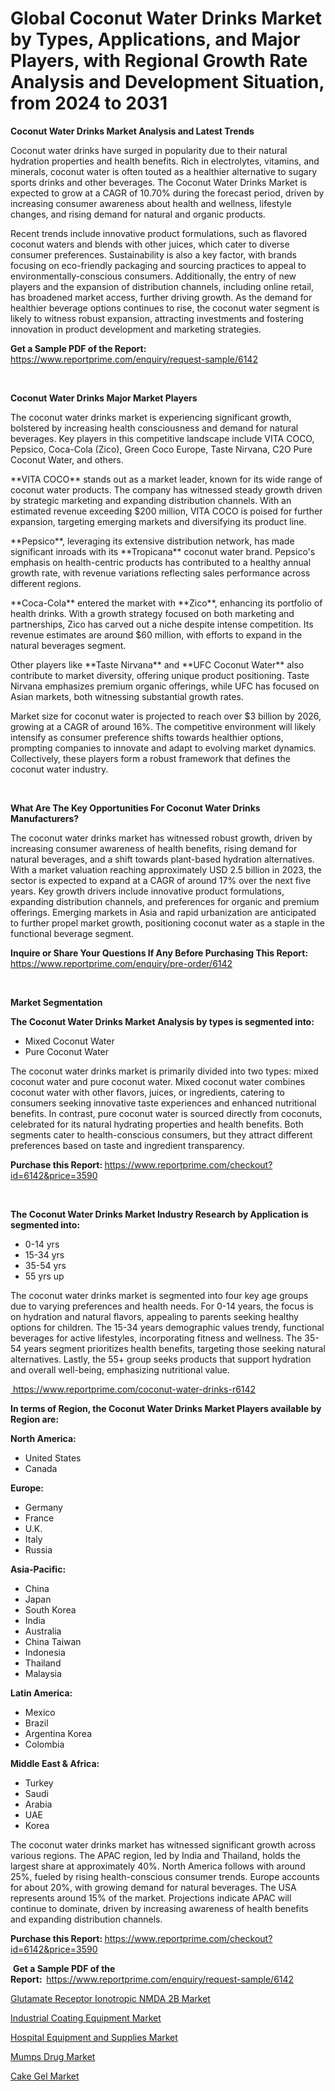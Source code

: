 <p><h1>Global Coconut Water Drinks Market by Types, Applications, and Major Players, with Regional Growth Rate Analysis and Development Situation, from 2024 to 2031</h1></p><p><strong>Coconut Water Drinks Market Analysis and Latest Trends</strong></p>
<p><p>Coconut water drinks have surged in popularity due to their natural hydration properties and health benefits. Rich in electrolytes, vitamins, and minerals, coconut water is often touted as a healthier alternative to sugary sports drinks and other beverages. The Coconut Water Drinks Market is expected to grow at a CAGR of 10.70% during the forecast period, driven by increasing consumer awareness about health and wellness, lifestyle changes, and rising demand for natural and organic products.</p><p>Recent trends include innovative product formulations, such as flavored coconut waters and blends with other juices, which cater to diverse consumer preferences. Sustainability is also a key factor, with brands focusing on eco-friendly packaging and sourcing practices to appeal to environmentally-conscious consumers. Additionally, the entry of new players and the expansion of distribution channels, including online retail, has broadened market access, further driving growth. As the demand for healthier beverage options continues to rise, the coconut water segment is likely to witness robust expansion, attracting investments and fostering innovation in product development and marketing strategies.</p></p>
<p><strong>Get a Sample PDF of the Report:&nbsp;</strong> <a href="https://www.reportprime.com/enquiry/request-sample/6142?utm_campaign=117&utm_medium=2&utm_source=Github&utm_content=ia&utm_term=27112024&utm_id=coconut-water-drinks">https://www.reportprime.com/enquiry/request-sample/6142</a></p>
<p>&nbsp;</p>
<p><strong>Coconut Water Drinks Major Market Players</strong></p>
<p><p>The coconut water drinks market is experiencing significant growth, bolstered by increasing health consciousness and demand for natural beverages. Key players in this competitive landscape include VITA COCO, Pepsico, Coca-Cola (Zico), Green Coco Europe, Taste Nirvana, C2O Pure Coconut Water, and others.</p><p>**VITA COCO** stands out as a market leader, known for its wide range of coconut water products. The company has witnessed steady growth driven by strategic marketing and expanding distribution channels. With an estimated revenue exceeding $200 million, VITA COCO is poised for further expansion, targeting emerging markets and diversifying its product line.</p><p>**Pepsico**, leveraging its extensive distribution network, has made significant inroads with its **Tropicana** coconut water brand. Pepsico's emphasis on health-centric products has contributed to a healthy annual growth rate, with revenue variations reflecting sales performance across different regions.</p><p>**Coca-Cola** entered the market with **Zico**, enhancing its portfolio of health drinks. With a growth strategy focused on both marketing and partnerships, Zico has carved out a niche despite intense competition. Its revenue estimates are around $60 million, with efforts to expand in the natural beverages segment.</p><p>Other players like **Taste Nirvana** and **UFC Coconut Water** also contribute to market diversity, offering unique product positioning. Taste Nirvana emphasizes premium organic offerings, while UFC has focused on Asian markets, both witnessing substantial growth rates.</p><p>Market size for coconut water is projected to reach over $3 billion by 2026, growing at a CAGR of around 16%. The competitive environment will likely intensify as consumer preference shifts towards healthier options, prompting companies to innovate and adapt to evolving market dynamics. Collectively, these players form a robust framework that defines the coconut water industry.</p></p>
<p>&nbsp;</p>
<p><strong>What Are The Key Opportunities For Coconut Water Drinks Manufacturers?</strong></p>
<p><p>The coconut water drinks market has witnessed robust growth, driven by increasing consumer awareness of health benefits, rising demand for natural beverages, and a shift towards plant-based hydration alternatives. With a market valuation reaching approximately USD 2.5 billion in 2023, the sector is expected to expand at a CAGR of around 17% over the next five years. Key growth drivers include innovative product formulations, expanding distribution channels, and preferences for organic and premium offerings. Emerging markets in Asia and rapid urbanization are anticipated to further propel market growth, positioning coconut water as a staple in the functional beverage segment.</p></p>
<p><strong>Inquire or Share Your Questions If Any Before Purchasing This Report:</strong> <a href="https://www.reportprime.com/enquiry/pre-order/6142?utm_campaign=117&utm_medium=2&utm_source=Github&utm_content=ia&utm_term=27112024&utm_id=coconut-water-drinks">https://www.reportprime.com/enquiry/pre-order/6142</a></p>
<p>&nbsp;</p>
<p><strong>Market Segmentation</strong></p>
<p><strong>The Coconut Water Drinks Market Analysis by types is segmented into:</strong></p>
<p><ul><li>Mixed Coconut Water</li><li>Pure Coconut Water</li></ul></p>
<p><p>The coconut water drinks market is primarily divided into two types: mixed coconut water and pure coconut water. Mixed coconut water combines coconut water with other flavors, juices, or ingredients, catering to consumers seeking innovative taste experiences and enhanced nutritional benefits. In contrast, pure coconut water is sourced directly from coconuts, celebrated for its natural hydrating properties and health benefits. Both segments cater to health-conscious consumers, but they attract different preferences based on taste and ingredient transparency.</p></p>
<p><strong>Purchase this Report:&nbsp;</strong><a href="https://www.reportprime.com/checkout?id=6142&price=3590&utm_campaign=117&utm_medium=2&utm_source=Github&utm_content=ia&utm_term=27112024&utm_id=coconut-water-drinks">https://www.reportprime.com/checkout?id=6142&price=3590</a></p>
<p>&nbsp;</p>
<p><strong>The Coconut Water Drinks Market Industry Research by Application is segmented into:</strong></p>
<p><ul><li>0-14 yrs</li><li>15-34 yrs</li><li>35-54 yrs</li><li>55 yrs up</li></ul></p>
<p><p>The coconut water drinks market is segmented into four key age groups due to varying preferences and health needs. For 0-14 years, the focus is on hydration and natural flavors, appealing to parents seeking healthy options for children. The 15-34 years demographic values trendy, functional beverages for active lifestyles, incorporating fitness and wellness. The 35-54 years segment prioritizes health benefits, targeting those seeking natural alternatives. Lastly, the 55+ group seeks products that support hydration and overall well-being, emphasizing nutritional value.</p></p>
<p><a href="https://www.reportprime.com/coconut-water-drinks-r6142?utm_campaign=117&utm_medium=2&utm_source=Github&utm_content=ia&utm_term=27112024&utm_id=coconut-water-drinks">&nbsp;https://www.reportprime.com/coconut-water-drinks-r6142</a></p>
<p><strong>In terms of Region, the Coconut Water Drinks Market Players available by Region are:</strong></p>
<p>
    <p> <strong> North America: </strong>
        <ul>
            <li>United States</li>
            <li>Canada</li>
        </ul>
        </p> 
    <p> <strong> Europe: </strong>
        <ul>
            <li>Germany</li>
            <li>France</li>
            <li>U.K.</li>
            <li>Italy</li>
            <li>Russia</li>
        </ul>
        </p> 
    <p> <strong> Asia-Pacific: </strong>
        <ul>
            <li>China</li>
            <li>Japan</li>
            <li>South Korea</li>
            <li>India</li>
            <li>Australia</li>
            <li>China Taiwan</li>
            <li>Indonesia</li>
            <li>Thailand</li>
            <li>Malaysia</li>
        </ul>
        </p> 
    <p> <strong> Latin America: </strong>
        <ul>
            <li>Mexico</li>
            <li>Brazil</li>
            <li>Argentina Korea</li>
            <li>Colombia</li>
        </ul>
        </p> 
    <p> <strong> Middle East & Africa: </strong>
        <ul>
            <li>Turkey</li>
            <li>Saudi</li>
            <li>Arabia</li>
            <li>UAE</li>
            <li>Korea</li>
        </ul>
    </p>
    </p>
<p><p>The coconut water drinks market has witnessed significant growth across various regions. The APAC region, led by India and Thailand, holds the largest share at approximately 40%. North America follows with around 25%, fueled by rising health-conscious consumer trends. Europe accounts for about 20%, with growing demand for natural beverages. The USA represents around 15% of the market. Projections indicate APAC will continue to dominate, driven by increasing awareness of health benefits and expanding distribution channels.</p></p>
<p><strong>Purchase this Report: </strong><a href="https://www.reportprime.com/checkout?id=6142&price=3590&utm_campaign=117&utm_medium=2&utm_source=Github&utm_content=ia&utm_term=27112024&utm_id=coconut-water-drinks">https://www.reportprime.com/checkout?id=6142&price=3590</a></p>
<p>&nbsp;<strong>Get a Sample PDF of the Report:&nbsp;&nbsp;</strong><a href="https://www.reportprime.com/enquiry/request-sample/6142?utm_campaign=117&utm_medium=2&utm_source=Github&utm_content=ia&utm_term=27112024&utm_id=coconut-water-drinks">https://www.reportprime.com/enquiry/request-sample/6142</a></p>
<p><strong></strong></p>
<p><p><a href="https://issuu.com/reportprime-2/docs/glutamate-receptor-ionotropic-nmda-_2bebfe25fa632c?utm_campaign=117&utm_medium=2&utm_source=Github&utm_content=ia&utm_term=27112024&utm_id=coconut-water-drinks">Glutamate Receptor Ionotropic NMDA 2B Market</a></p><p><a href="https://www.linkedin.com/pulse/industrial-coating-equipment-market-expected-see-significant-qffje?utm_campaign=117&utm_medium=2&utm_source=Github&utm_content=ia&utm_term=27112024&utm_id=coconut-water-drinks">Industrial Coating Equipment Market</a></p><p><a href="https://www.linkedin.com/pulse/growth-forecast-revenue-outlook-hospital-equipment-supplies-ywd5e?utm_campaign=117&utm_medium=2&utm_source=Github&utm_content=ia&utm_term=27112024&utm_id=coconut-water-drinks">Hospital Equipment and Supplies Market</a></p><p><a href="https://issuu.com/reportprime-2/docs/mumps-drug-market-size-2030.pptx_8bd71d8e0b1870?utm_campaign=117&utm_medium=2&utm_source=Github&utm_content=ia&utm_term=27112024&utm_id=coconut-water-drinks">Mumps Drug Market</a></p><p><a href="https://github.com/arvelm4nthig/Market-Research-Report-List-1/blob/main/cake-gel-market.md?utm_campaign=117&utm_medium=2&utm_source=Github&utm_content=ia&utm_term=27112024&utm_id=coconut-water-drinks">Cake Gel Market</a></p></p>